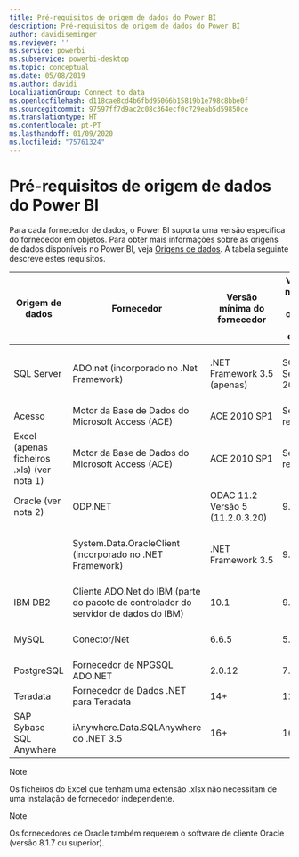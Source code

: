 ```yaml
---
title: Pré-requisitos de origem de dados do Power BI
description: Pré-requisitos de origem de dados do Power BI
author: davidiseminger
ms.reviewer: ''
ms.service: powerbi
ms.subservice: powerbi-desktop
ms.topic: conceptual
ms.date: 05/08/2019
ms.author: davidi
LocalizationGroup: Connect to data
ms.openlocfilehash: d118cae8cd4b6fbd95066b15819b1e798c8bbe0f
ms.sourcegitcommit: 97597ff7d9ac2c08c364ecf0c729eab5d59850ce
ms.translationtype: HT
ms.contentlocale: pt-PT
ms.lasthandoff: 01/09/2020
ms.locfileid: "75761324"
---
```

# <a name="power-bi-data-source-prerequisites"></a>Pré-requisitos de origem de dados do Power BI
Para cada fornecedor de dados, o Power BI suporta uma versão específica do fornecedor em objetos. Para obter mais informações sobre as origens de dados disponíveis no Power BI, veja [Origens de dados](desktop-data-sources.md). A tabela seguinte descreve estes requisitos.

| Origem de dados | Fornecedor | Versão mínima do fornecedor | Versão mínima da origem de dados | Objetos de origem dos dados suportados | Ligação para transferência |
| --- | --- | --- | --- | --- | --- |
| SQL Server |ADO.net (incorporado no .Net Framework) |.NET Framework 3.5 (apenas) |SQL Server 2005+ |Tabelas/Vistas, Funções escalares, Funções de tabela |Incluído no .NET Framework 3.5 ou superior |
| Acesso |Motor da Base de Dados do Microsoft Access (ACE) |ACE 2010 SP1 |Sem restrição |Tabelas/Vistas |[Ligação para transferência](https://go.microsoft.com/fwlink/?linkid=285987&clcid=0x409) |
| Excel (apenas ficheiros .xls) (ver nota 1) |Motor da Base de Dados do Microsoft Access (ACE) |ACE 2010 SP1 |Sem restrição |Tabelas, Folhas |[Ligação para transferência](https://go.microsoft.com/fwlink/?linkid=285987&clcid=0x409) |
| Oracle (ver nota 2) |ODP.NET |ODAC 11.2 Versão 5 (11.2.0.3.20) |9.x + |Tabelas/Vistas |[Ligação para transferência](https://go.microsoft.com/fwlink/?linkid=272376&clcid=0x409) |
| | System.Data.OracleClient (incorporado no .NET Framework) |.NET Framework 3.5 |9.x + |Tabelas/Vistas |Incluído no .NET Framework 3.5 ou superior |
| IBM DB2 |Cliente ADO.Net do IBM (parte do pacote de controlador do servidor de dados do IBM) |10.1 |9.1+ |Tabelas/Vistas |[Ligação para transferência](https://go.microsoft.com/fwlink/?linkid=274911&clcid=0x409) |
| MySQL |Conector/Net |6.6.5 |5.1 |Tabelas/Vistas, Funções escalares |[Ligação para transferência](https://go.microsoft.com/fwlink/?linkid=278885&clcid=0x409) |
| PostgreSQL |Fornecedor de NPGSQL ADO.NET |2.0.12 |7.4 |Tabelas/Vistas |[Ligação para transferência](https://go.microsoft.com/fwlink/?linkid=282716&clcid=0x409) |
| Teradata |Fornecedor de Dados .NET para Teradata |14+ |12+ |Tabelas/Vistas |[Ligação para transferência](https://go.microsoft.com/fwlink/?linkid=278886&clcid=0x409) |
| SAP Sybase SQL Anywhere |iAnywhere.Data.SQLAnywhere do .NET 3.5 |16+ |16+ |Tabelas/Vistas |[Ligação para transferência](https://go.microsoft.com/fwlink/?linkid=324846) |

>[!NOTE]
>Os ficheiros do Excel que tenham uma extensão .xlsx não necessitam de uma instalação de fornecedor independente.

>[!NOTE]
>Os fornecedores de Oracle também requerem o software de cliente Oracle (versão 8.1.7 ou superior).
> 
> 

